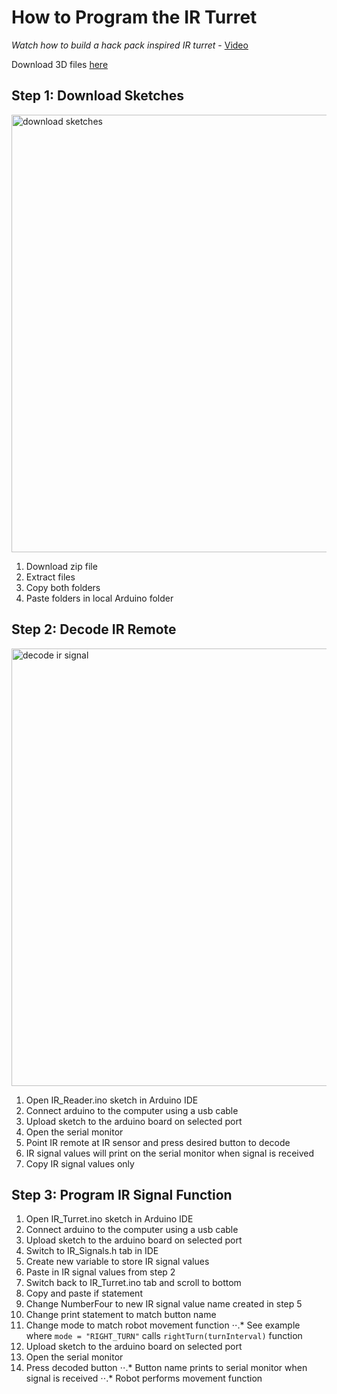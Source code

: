 # How to Program the IR Turret

*Watch how to build a hack pack inspired IR turret* - [Video](https://youtu.be/k28ID4FwFjI)

Download 3D files [here](https://www.herreraengineering.com/)

## Step 1: Download Sketches

<img src="gifs\download_sketches.gif" alt="download sketches" width="700px">

1. Download zip file
2. Extract files
3. Copy both folders
4. Paste folders in local Arduino folder

## Step 2: Decode IR Remote

<img src="gifs\decode_ir_signal.gif" alt="decode ir signal" width="700px">

1. Open IR_Reader.ino sketch in Arduino IDE
2. Connect arduino to the computer using a usb cable
3. Upload sketch to the arduino board on selected port
4. Open the serial monitor
5. Point IR remote at IR sensor and press desired button to decode
6. IR signal values will print on the serial monitor when signal is received
7. Copy IR signal values only

## Step 3: Program IR Signal Function

1. Open IR_Turret.ino sketch in Arduino IDE
2. Connect arduino to the computer using a usb cable
3. Upload sketch to the arduino board on selected port
4. Switch to IR_Signals.h tab in IDE
5. Create new variable to store IR signal values
6. Paste in IR signal values from step 2
7. Switch back to IR_Turret.ino tab and scroll to bottom
8. Copy and paste if statement
9. Change NumberFour to new IR signal value name created in step 5
8. Change print statement to match button name
9. Change mode to match robot movement function
⋅⋅.* See example where `mode = "RIGHT_TURN"` calls `rightTurn(turnInterval)` function
11. Upload sketch to the arduino board on selected port
12. Open the serial monitor
13. Press decoded button
⋅⋅.* Button name prints to serial monitor when signal is received
⋅⋅.* Robot performs movement function


